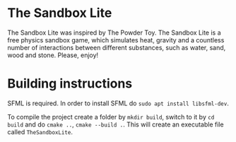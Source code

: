 # The Sandbox Lite

The Sandbox Lite was inspired by The Powder Toy. The Sandbox Lite is a free physics sandbox game, which simulates heat, gravity and a countless number of interactions between different substances, such as water, sand, wood and stone. Please, enjoy!

# Building instructions

SFML is required. In order to install SFML do `sudo apt install libsfml-dev`.

To compile the project create a folder by `mkdir build`, switch to it by `cd build` and do `cmake ..`, `cmake --build .`. This will create an executable file called `TheSandboxLite`.
